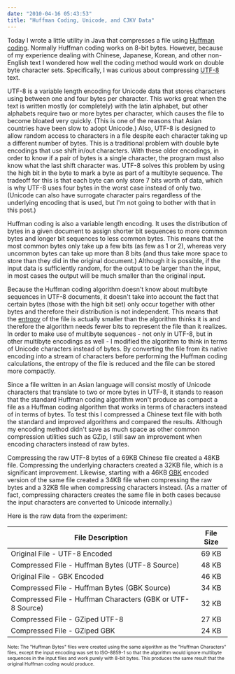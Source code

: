 ```yaml
---
date: "2010-04-16 05:43:53"
title: "Huffman Coding, Unicode, and CJKV Data"
---
```

Today I wrote a little utility in Java that compresses a file using [Huffman coding](http://en.wikipedia.org/wiki/Huffman_coding).
Normally Huffman coding works on 8-bit bytes.
However, because of my experience dealing with Chinese, Japanese, Korean, and other non-English text I wondered how well the coding method would work on double byte character sets.
Specifically, I was curious about compressing [UTF-8](http://en.wikipedia.org/wiki/UTF-8) text.

UTF-8 is a variable length encoding for Unicode data that stores characters using between one and four bytes per character.
This works great when the text is written mostly (or completely) with the latin alphabet, but other alphabets require two or more bytes per character, which causes the file to become bloated very quickly.
(This is one of the reasons that Asian countries have been slow to adopt Unicode.)
Also, UTF-8 is designed to allow random access to characters in a file despite each character taking up a different number of bytes.
This is a traditional problem with double byte encodings that use shift in/out characters.
With these older encodings, in order to know if a pair of bytes is a single character, the program must also know what the last shift character was.
UTF-8 solves this problem by using the high bit in the byte to mark a byte as part of a multibyte sequence.
The tradeoff for this is that each byte can only store 7 bits worth of data, which is why UTF-8 uses four bytes in the worst case instead of only two.
(Unicode can also have surrogate character pairs regardless of the underlying encoding that is used, but I'm not going to bother with that in this post.)

Huffman coding is also a variable length encoding.
It uses the distribution of bytes in a given document to assign shorter bit sequences to more common bytes and longer bit sequences to less common bytes.
This means that the most common bytes only take up a few bits (as few as 1 or 2), whereas very uncommon bytes can take up more than 8 bits (and thus take more space to store than they did in the original document.)
Although it is possible, if the input data is sufficiently random, for the output to be larger than the input, in most cases the output will be much smaller than the original input.

Because the Huffman coding algorithm doesn't know about multibyte sequences in UTF-8 documents, it doesn't take into account the fact that certain bytes (those with the high bit set) only occur together with other bytes and therefore their distribution is not independent.
This means that the [entropy](http://en.wikipedia.org/wiki/Entropy_(information_theory)) of the file is actually smaller than the algorithm thinks it is and therefore the algorithm needs fewer bits to represent the file than it realizes.
In order to make use of multibyte sequences - not only in UTF-8, but in other multibyte encodings as well - I modified the algorithm to think in terms of Unicode characters instead of bytes.
By converting the file from its native encoding into a stream of characters before performing the Huffman coding calculations, the entropy of the file is reduced and the file can be stored more compactly.

Since a file written in an Asian language will consist mostly of Unicode characters that translate to two or more bytes in UTF-8, it stands to reason that the standard Huffman coding algorithm won't produce as compact a file as a Huffman coding algorithm that works in terms of characters instead of in terms of bytes.
To test this I compressed a Chinese text file with both the standard and improved algorithms and compared the results.
Although my encoding method didn't save as much space as other common compression utilities such as GZip, I still saw an improvement when encoding characters instead of raw bytes.

Compressing the raw UTF-8 bytes of a 69KB Chinese file created a 48KB file.
Compressing the underlying characters created a 32KB file, which is a significant improvement.
Likewise, starting with a 46KB [GBK](http://en.wikipedia.org/wiki/GBK) encoded version of the same file created a 34KB file when compressing the raw bytes and a 32KB file when compressing characters instead.
(As a matter of fact, compressing characters creates the same file in both cases because the input characters are converted to Unicode internally.)

Here is the raw data from the experiment:

|File Description                                          |File Size|
|----------------------------------------------------------|:-------:|
|Original File - UTF-8 Encoded                             |69 KB    |
|Compressed File - Huffman Bytes (UTF-8 Source)            |48 KB    |
|Original File - GBK Encoded                               |46 KB    |
|Compressed File - Huffman Bytes (GBK Source)              |34 KB    |
|Compressed File - Huffman Characters (GBK or UTF-8 Source)|32 KB    |
|Compressed File - GZiped UTF-8                            |27 KB    |
|Compressed File - GZiped GBK                              |24 KB    |

<span style="font-size: 75%">Note: The "Huffman Bytes" files were created using the same algorithm as the "Huffman Characters" files, except the input encoding was set to ISO-8859-1 so that the algorithm would ignore multibyte sequences in the input files and work purely with 8-bit bytes.  This produces the same result that the original Huffman coding would produce.</span>
